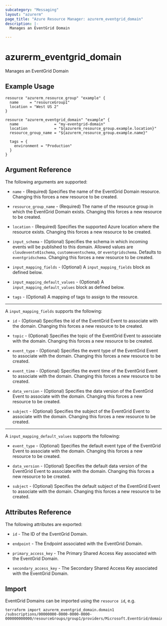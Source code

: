```yaml
---
subcategory: "Messaging"
layout: "azurerm"
page_title: "Azure Resource Manager: azurerm_eventgrid_domain"
description: |-
  Manages an EventGrid Domain

---
```


# azurerm_eventgrid_domain

Manages an EventGrid Domain

## Example Usage

```hcl
resource "azurerm_resource_group" "example" {
  name     = "resourceGroup1"
  location = "West US 2"
}

resource "azurerm_eventgrid_domain" "example" {
  name                = "my-eventgrid-domain"
  location            = "${azurerm_resource_group.example.location}"
  resource_group_name = "${azurerm_resource_group.example.name}"

  tags = {
    environment = "Production"
  }
}
```

## Argument Reference

The following arguments are supported:

* `name` - (Required) Specifies the name of the EventGrid Domain resource. Changing this forces a new resource to be created.

* `resource_group_name` - (Required) The name of the resource group in which the EventGrid Domain exists. Changing this forces a new resource to be created.

* `location` - (Required) Specifies the supported Azure location where the resource exists. Changing this forces a new resource to be created.

* `input_schema` - (Optional) Specifies the schema in which incoming events will be published to this domain. Allowed values are `cloudeventv01schema`, `customeventschema`, or `eventgridschema`. Defaults to `eventgridschema`. Changing this forces a new resource to be created.

* `input_mapping_fields` - (Optional) A `input_mapping_fields` block as defined below.

* `input_mapping_default_values` - (Optional) A `input_mapping_default_values` block as defined below.

* `tags` - (Optional) A mapping of tags to assign to the resource.

---

A `input_mapping_fields` supports the following:

* `id` - (Optional) Specifies the id of the EventGrid Event to associate with the domain. Changing this forces a new resource to be created.

* `topic` - (Optional) Specifies the topic of the EventGrid Event to associate with the domain. Changing this forces a new resource to be created.

* `event_type` - (Optional) Specifies the event type of the EventGrid Event to associate with the domain. Changing this forces a new resource to be created.

* `event_time` - (Optional) Specifies the event time of the EventGrid Event to associate with the domain. Changing this forces a new resource to be created.

* `data_version` - (Optional) Specifies the data version of the EventGrid Event to associate with the domain. Changing this forces a new resource to be created.

* `subject` - (Optional) Specifies the subject of the EventGrid Event to associate with the domain. Changing this forces a new resource to be created.

---

A `input_mapping_default_values` supports the following: 

* `event_type` - (Optional) Specifies the default event type of the EventGrid Event to associate with the domain. Changing this forces a new resource to be created.

* `data_version` - (Optional) Specifies the default data version of the EventGrid Event to associate with the domain. Changing this forces a new resource to be created.

* `subject` - (Optional) Specifies the default subject of the EventGrid Event to associate with the domain. Changing this forces a new resource to be created.

## Attributes Reference

The following attributes are exported:

* `id` - The ID of the EventGrid Domain.

* `endpoint` - The Endpoint associated with the EventGrid Domain.

* `primary_access_key` - The Primary Shared Access Key associated with the EventGrid Domain.

* `secondary_access_key` - The Secondary Shared Access Key associated with the EventGrid Domain.

## Import

EventGrid Domains can be imported using the `resource id`, e.g.

```shell
terraform import azurerm_eventgrid_domain.domain1 /subscriptions/00000000-0000-0000-0000-000000000000/resourceGroups/group1/providers/Microsoft.EventGrid/domains/domain1
```

